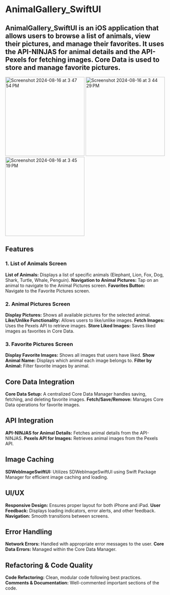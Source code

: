 # AnimalGallery_SwiftUI
## AnimalGallery_SwiftUI is an iOS application that allows users to browse a list of animals, view their pictures, and manage their favorites. It uses the API-NINJAS for animal details and the API-Pexels for fetching images. Core Data is used to store and manage favorite pictures.

<img width="250" alt="Screenshot 2024-08-16 at 3 47 54 PM" src="https://github.com/user-attachments/assets/8c2d40ff-cdb2-4227-b771-068d86cb4c11">
<img width="250" alt="Screenshot 2024-08-16 at 3 44 29 PM" src="https://github.com/user-attachments/assets/88a14fc4-73cd-4fe4-8729-664b643c5b0f">
<img width="250" alt="Screenshot 2024-08-16 at 3 45 19 PM" src="https://github.com/user-attachments/assets/f48fd3df-0e9c-43ea-8d66-82281b91cdfa">

## Features
### 1. List of Animals Screen
**List of Animals:** Displays a list of specific animals (Elephant, Lion, Fox, Dog, Shark, Turtle, Whale, Penguin).
**Navigation to Animal Pictures:** Tap on an animal to navigate to the Animal Pictures screen.
**Favorites Button:** Navigate to the Favorite Pictures screen.

### 2. Animal Pictures Screen
**Display Pictures:** Shows all available pictures for the selected animal.
**Like/Unlike Functionality:** Allows users to like/unlike images.
**Fetch Images:** Uses the Pexels API to retrieve images.
**Store Liked Images:** Saves liked images as favorites in Core Data.

### 3. Favorite Pictures Screen
**Display Favorite Images:** Shows all images that users have liked.
**Show Animal Name:** Displays which animal each image belongs to.
**Filter by Animal:** Filter favorite images by animal.


## Core Data Integration
**Core Data Setup:** A centralized Core Data Manager handles saving, fetching, and deleting favorite images.
**Fetch/Save/Remove:** Manages Core Data operations for favorite images.

## API Integration
**API-NINJAS for Animal Details:** Fetches animal details from the API-NINJAS.
**Pexels API for Images:** Retrieves animal images from the Pexels API.

## Image Caching
**SDWebImageSwiftUI:** Utilizes SDWebImageSwiftUI using Swift Package Manager for efficient image caching and loading.

## UI/UX
**Responsive Design:** Ensures proper layout for both iPhone and iPad.
**User Feedback:** Displays loading indicators, error alerts, and other feedback.
**Navigation:** Smooth transitions between screens.

## Error Handling
**Network Errors:** Handled with appropriate error messages to the user.
**Core Data Errors:** Managed within the Core Data Manager.

## Refactoring & Code Quality
**Code Refactoring:** Clean, modular code following best practices.
**Comments & Documentation:** Well-commented important sections of the code.
